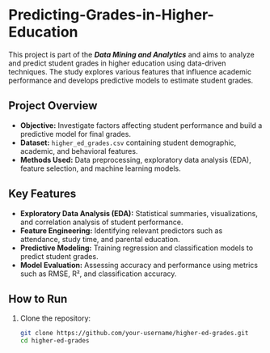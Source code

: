 # Predicting-Grades-in-Higher-Education
This project is part of the ***Data Mining and Analytics*** and aims to analyze and predict student grades in higher education using data-driven techniques. The study explores various features that influence academic performance and develops predictive models to estimate student grades.

## Project Overview
- **Objective:** Investigate factors affecting student performance and build a predictive model for final grades.
- **Dataset:** `higher_ed_grades.csv` containing student demographic, academic, and behavioral features.
- **Methods Used:** Data preprocessing, exploratory data analysis (EDA), feature selection, and machine learning models.

## Key Features
- **Exploratory Data Analysis (EDA):** Statistical summaries, visualizations, and correlation analysis of student performance.
- **Feature Engineering:** Identifying relevant predictors such as attendance, study time, and parental education.
- **Predictive Modeling:** Training regression and classification models to predict student grades.
- **Model Evaluation:** Assessing accuracy and performance using metrics such as RMSE, R², and classification accuracy.

## How to Run
1. Clone the repository:
   ```bash
   git clone https://github.com/your-username/higher-ed-grades.git
   cd higher-ed-grades

